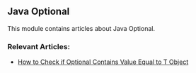 ## Java Optional

This module contains articles about Java Optional.

### Relevant Articles: 
- [How to Check if Optional Contains Value Equal to T Object](https://www.baeldung.com/java-optional-check-contains)
